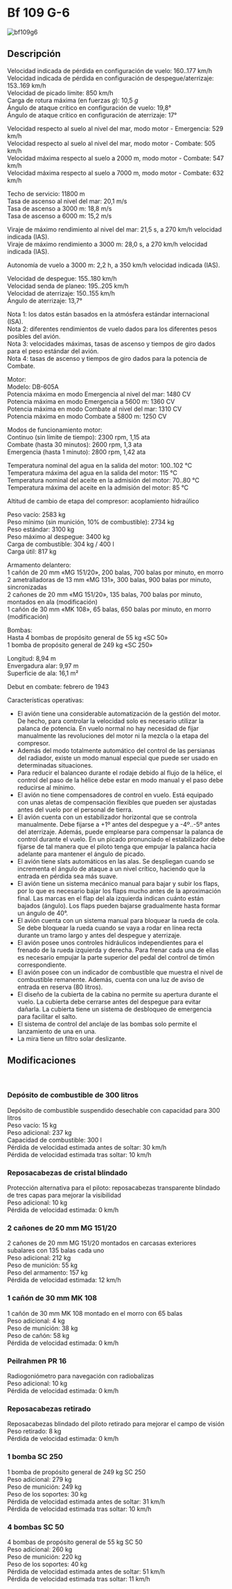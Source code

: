 # Bf 109 G-6  
  
![bf109g6](../images/bf109g6.png)  
  
## Descripción  
  
Velocidad indicada de pérdida en configuración de vuelo: 160..177 km/h  
Velocidad indicada de pérdida en configuración de despegue/aterrizaje: 153..169 km/h  
Velocidad de picado límite: 850 km/h  
Carga de rotura máxima (en fuerzas <i>g</i>): 10,5 <i>g</i>  
Ángulo de ataque crítico en configuración de vuelo: 19,8°  
Ángulo de ataque crítico en configuración de aterrizaje: 17°  
  
Velocidad respecto al suelo al nivel del mar, modo motor - Emergencia: 529 km/h  
Velocidad respecto al suelo al nivel del mar, modo motor - Combate: 505 km/h  
Velocidad máxima respecto al suelo a 2000 m, modo motor - Combate: 547 km/h  
Velocidad máxima respecto al suelo a 7000 m, modo motor - Combate: 632 km/h  
  
Techo de servicio: 11800 m  
Tasa de ascenso al nivel del mar: 20,1 m/s  
Tasa de ascenso a 3000 m: 18,8 m/s  
Tasa de ascenso a 6000 m: 15,2 m/s  
  
Viraje de máximo rendimiento al nivel del mar: 21,5 s, a 270 km/h velocidad indicada (IAS).  
Viraje de máximo rendimiento a 3000 m: 28,0 s, a 270 km/h velocidad indicada (IAS).  
  
Autonomía de vuelo a 3000 m: 2,2 h, a 350 km/h velocidad indicada (IAS).  
  
Velocidad de despegue: 155..180 km/h  
Velocidad senda de planeo: 195..205 km/h  
Velocidad de aterrizaje: 150..155 km/h  
Ángulo de aterrizaje: 13,7°  
  
Nota 1: los datos están basados en la atmósfera estándar internacional (ISA).  
Nota 2: diferentes rendimientos de vuelo dados para los diferentes pesos posibles del avión.  
Nota 3: velocidades máximas, tasas de ascenso y tiempos de giro dados para el peso estándar del avión.  
Nota 4: tasas de ascenso y tiempos de giro dados para la potencia de Combate.  
  
Motor:  
Modelo: DB-605A  
Potencia máxima en modo Emergencia al nivel del mar: 1480 CV  
Potencia máxima en modo Emergencia a 5600 m: 1360 CV  
Potencia máxima en modo Combate al nivel del mar: 1310 CV  
Potencia máxima en modo Combate a 5800 m: 1250 CV  
  
Modos de funcionamiento motor:  
Continuo (sin límite de tiempo): 2300 rpm, 1,15 ata  
Combate (hasta 30 minutos): 2600 rpm, 1,3 ata  
Emergencia (hasta 1 minuto): 2800 rpm, 1,42 ata  
  
Temperatura nominal del agua en la salida del motor: 100..102 °C  
Temperatura máxima del agua en la salida del motor: 115 °C  
Temperatura nominal del aceite en la admisión del motor: 70..80 °C  
Temperatura máxima del aceite en la admisión del motor: 85 °C  
  
Altitud de cambio de etapa del compresor: acoplamiento hidraúlico  
  
Peso vacío: 2583 kg  
Peso mínimo (sin munición, 10% de combustible): 2734 kg  
Peso estándar: 3100 kg  
Peso máximo al despegue: 3400 kg  
Carga de combustible: 304 kg / 400 l  
Carga útil: 817 kg  
  
Armamento delantero:  
1 cañón de 20 mm «MG 151/20», 200 balas, 700 balas por minuto, en morro  
2 ametralladoras de 13 mm «MG 131», 300 balas, 900 balas por minuto, sincronizadas  
2 cañones de 20 mm «MG 151/20», 135 balas, 700 balas por minuto, montados en ala (modificación)  
1 cañón de 30 mm «MK 108», 65 balas, 650 balas por minuto, en morro (modificación)  
  
Bombas:  
Hasta 4 bombas de propósito general de 55 kg «SC 50»  
1 bomba de propósito general de 249 kg «SC 250»  
  
Longitud: 8,94 m  
Envergadura alar: 9,97 m  
Superficie de ala: 16,1 m²  
  
Debut en combate: febrero de 1943  
  
Características operativas:  
- El avión tiene una considerable automatización de la gestión del motor. De hecho, para controlar la velocidad solo es necesario utilizar la palanca de potencia. En vuelo normal no hay necesidad de fijar manualmente las revoluciones del motor ni la mezcla o la etapa del compresor.  
- Además del modo totalmente automático del control de las persianas del radiador, existe un modo manual especial que puede ser usado en determinadas situaciones.  
- Para reducir el balanceo durante el rodaje debido al flujo de la hélice, el control del paso de la hélice debe estar en modo manual y el paso debe reducirse al mínimo.  
- El avión no tiene compensadores de control en vuelo. Está equipado con unas aletas de compensación flexibles que pueden ser ajustadas antes del vuelo por el personal de tierra.  
- El avión cuenta con un estabilizador horizontal que se controla manualmente. Debe fijarse a +1º antes del despegue y a -4º..-5º antes del aterrizaje. Además, puede emplearse para compensar la palanca de control durante el vuelo. En un picado pronunciado el estabilizador debe fijarse de tal manera que el piloto tenga que empujar la palanca hacia adelante para mantener el ángulo de picado.  
- El avión tiene slats automáticos en las alas. Se despliegan cuando se incrementa el ángulo de ataque a un nivel crítico, haciendo que la entrada en pérdida sea más suave.  
- El avión tiene un sistema mecánico manual para bajar y subir los flaps, por lo que es necesario bajar los flaps mucho antes de la aproximación final. Las marcas en el flap del ala izquierda indican cuánto están bajados (ángulo). Los flaps pueden bajarse gradualmente hasta formar un ángulo de 40°.  
- El avión cuenta con un sistema manual para bloquear la rueda de cola. Se debe bloquear la rueda cuando se vaya a rodar en línea recta durante un tramo largo y antes del despegue y aterrizaje.  
- El avión posee unos controles hidráulicos independientes para el frenado de la rueda izquierda y derecha. Para frenar cada una de ellas es necesario empujar la parte superior del pedal del control de timón correspondiente.  
- El avión posee con un indicador de combustible que muestra el nivel de combustible remanente. Además, cuenta con una luz de aviso de entrada en reserva (80 litros).  
- El diseño de la cubierta de la cabina no permite su apertura durante el vuelo. La cubierta debe cerrarse antes del despegue para evitar dañarla. La cubierta tiene un sistema de desbloqueo de emergencia para facilitar el salto.  
- El sistema de control del anclaje de las bombas solo permite el lanzamiento de una en una.  
- La mira tiene un filtro solar deslizante.  
  
## Modificaciones  
  ﻿
  
### Depósito de combustible de 300 litros  
  
Depósito de combustible suspendido desechable con capacidad para 300 litros  
Peso vacío: 15 kg  
Peso adicional: 237 kg  
Capacidad de combustible: 300 l  
Pérdida de velocidad estimada antes de soltar: 30 km/h  
Pérdida de velocidad estimada tras soltar: 10 km/h  ﻿
  
  
### Reposacabezas de cristal blindado  
  
Protección alternativa para el piloto: reposacabezas transparente blindado de tres capas para mejorar la visibilidad  
Peso adicional: 10 kg  
Pérdida de velocidad estimada: 0 km/h  ﻿
  
  
### 2 cañones de 20 mm MG 151/20  
  
2 cañones de 20 mm MG 151/20 montados en carcasas exteriores subalares con 135 balas cada uno  
Peso adicional: 212 kg  
Peso de munición: 55 kg  
Peso del armamento: 157 kg  
Pérdida de velocidad estimada: 12 km/h  ﻿
  
  
### 1 cañón de 30 mm MK 108  
  
1 cañón de 30 mm MK 108 montado en el morro con 65 balas  
Peso adicional: 4 kg  
Peso de munición: 38 kg  
Peso de cañón: 58 kg  
Pérdida de velocidad estimada: 0 km/h  ﻿
  
  
### Peilrahmen PR 16  
  
Radiogoniómetro para navegación con radiobalizas  
Peso adicional: 10 kg  
Pérdida de velocidad estimada: 0 km/h  ﻿
  
  
### Reposacabezas retirado  
  
Reposacabezas blindado del piloto retirado para mejorar el campo de visión  
Peso retirado: 8 kg  
Pérdida de velocidad estimada: 0 km/h  ﻿
  
  
### 1 bomba SC 250  
  
1 bomba de propósito general de 249 kg SC 250  
Peso adicional: 279 kg  
Peso de munición: 249 kg  
Peso de los soportes: 30 kg  
Pérdida de velocidad estimada antes de soltar: 31 km/h  
Pérdida de velocidad estimada tras soltar: 10 km/h  ﻿
  
  
### 4 bombas SC 50  
  
4 bombas de propósito general de 55 kg SC 50  
Peso adicional: 260 kg  
Peso de munición: 220 kg  
Peso de los soportes: 40 kg  
Pérdida de velocidad estimada antes de soltar: 51 km/h  
Pérdida de velocidad estimada tras soltar: 11 km/h  